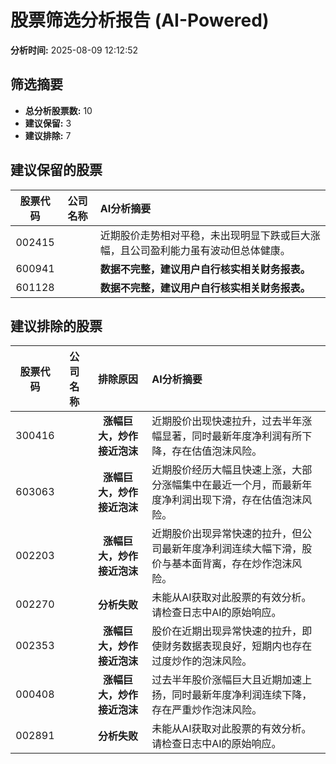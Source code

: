 # 股票筛选分析报告 (AI-Powered)

**分析时间:** 2025-08-09 12:12:52

## 筛选摘要

- **总分析股票数:** 10
- **建议保留:** 3
- **建议排除:** 7

## 建议保留的股票

| 股票代码 | 公司名称 | AI分析摘要 |
|:---:|:---:|:---|
| 002415 |  | 近期股价走势相对平稳，未出现明显下跌或巨大涨幅，且公司盈利能力虽有波动但总体健康。 |
| 600941 |  | **数据不完整，建议用户自行核实相关财务报表。** |
| 601128 |  | **数据不完整，建议用户自行核实相关财务报表。** |

## 建议排除的股票

| 股票代码 | 公司名称 | 排除原因 | AI分析摘要 |
|:---:|:---:|:---:|:---|
| 300416 |  | **涨幅巨大，炒作接近泡沫** | 近期股价出现快速拉升，过去半年涨幅显著，同时最新年度净利润有所下降，存在估值泡沫风险。 |
| 603063 |  | **涨幅巨大，炒作接近泡沫** | 近期股价经历大幅且快速上涨，大部分涨幅集中在最近一个月，而最新年度净利润出现下滑，存在估值泡沫风险。 |
| 002203 |  | **涨幅巨大，炒作接近泡沫** | 近期股价出现异常快速的拉升，但公司最新年度净利润连续大幅下滑，股价与基本面背离，存在炒作泡沫风险。 |
| 002270 |  | **分析失败** | 未能从AI获取对此股票的有效分析。请检查日志中AI的原始响应。 |
| 002353 |  | **涨幅巨大，炒作接近泡沫** | 股价在近期出现异常快速的拉升，即使财务数据表现良好，短期内也存在过度炒作的泡沫风险。 |
| 000408 |  | **涨幅巨大，炒作接近泡沫** | 过去半年股价涨幅巨大且近期加速上扬，同时最新年度净利润连续下降，存在严重炒作泡沫风险。 |
| 002891 |  | **分析失败** | 未能从AI获取对此股票的有效分析。请检查日志中AI的原始响应。 |
